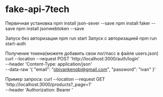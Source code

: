 # fake-api-7tech

Первичная установка
npm install json-sever --save
npm install faker --save
npm install jsonwebtoken --save 

Запуск без авторизации
npm run start
Запуск с авторизацией
npm run start-auth

Получение токена(можете добавить свои лог/пасс в файле users.json)
curl --location --request POST 'http://localhost:3000/auth/login' \
--header 'Content-Type: application/json' \
--data-raw '{
    "email": "obivankenobi@gmail.com",
    "password": "ivan"
}'

Пример запроса:
curl --location --request GET 'http://localhost:3000/products?_page=1' \
--header 'Authorization: Bearer <token>'
